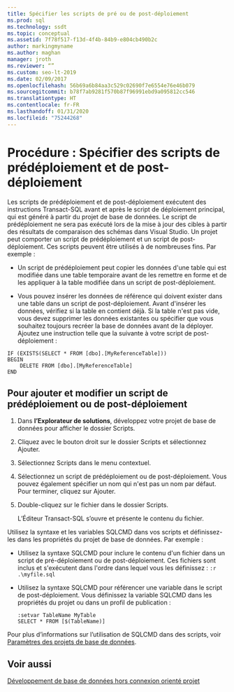 ```yaml
---
title: Spécifier les scripts de pré ou de post-déploiement
ms.prod: sql
ms.technology: ssdt
ms.topic: conceptual
ms.assetid: 7f78f517-f13d-4f4b-84b9-e804cb490b2c
author: markingmyname
ms.author: maghan
manager: jroth
ms.reviewer: “”
ms.custom: seo-lt-2019
ms.date: 02/09/2017
ms.openlocfilehash: 56b69a6b84aa3c529c02690f7e6554e76e46b079
ms.sourcegitcommit: b78f7ab9281f570b87f96991ebd9a095812cc546
ms.translationtype: HT
ms.contentlocale: fr-FR
ms.lasthandoff: 01/31/2020
ms.locfileid: "75244268"
---
```

# <a name="how-to-specify-predeployment-or-postdeployment-scripts"></a>Procédure : Spécifier des scripts de prédéploiement et de post-déploiement

Les scripts de prédéploiement et de post-déploiement exécutent des instructions Transact\-SQL avant et après le script de déploiement principal, qui est généré à partir du projet de base de données. Le script de prédéploiement ne sera pas exécuté lors de la mise à jour des cibles à partir des résultats de comparaison des schémas dans Visual Studio. Un projet peut comporter un script de prédéploiement et un script de post-déploiement. Ces scripts peuvent être utilisés à de nombreuses fins. Par exemple :  
  
-   Un script de prédéploiement peut copier les données d'une table qui est modifiée dans une table temporaire avant de les remettre en forme et de les appliquer à la table modifiée dans un script de post-déploiement.  
  
-   Vous pouvez insérer les données de référence qui doivent exister dans une table dans un script de post-déploiement. Avant d'insérer les données, vérifiez si la table en contient déjà. Si la table n'est pas vide, vous devez supprimer les données existantes ou spécifier que vous souhaitez toujours recréer la base de données avant de la déployer. Ajoutez une instruction telle que la suivante à votre script de post-déploiement :  
  
```  
IF (EXISTS(SELECT * FROM [dbo].[MyReferenceTable]))  
BEGIN  
    DELETE FROM [dbo].[MyReferenceTable]  
END  
```  

## <a name="to-add-and-modify-a-pre--or-post-deployment-script"></a>Pour ajouter et modifier un script de prédéploiement ou de post-déploiement  
  
1.  Dans **l’Explorateur de solutions**, développez votre projet de base de données pour afficher le dossier Scripts.  
  
2.  Cliquez avec le bouton droit sur le dossier Scripts et sélectionnez Ajouter.  
  
3.  Sélectionnez Scripts dans le menu contextuel.  
  
4.  Sélectionnez un script de prédéploiement ou de post-déploiement. Vous pouvez également spécifier un nom qui n'est pas un nom par défaut. Pour terminer, cliquez sur Ajouter.  
  
5.  Double-cliquez sur le fichier dans le dossier Scripts.  
  
    L’Éditeur Transact\-SQL s’ouvre et présente le contenu du fichier.  
  
Utilisez la syntaxe et les variables SQLCMD dans vos scripts et définissez-les dans les propriétés du projet de base de données. Par exemple :  
  
-   Utilisez la syntaxe SQLCMD pour inclure le contenu d'un fichier dans un script de pré-déploiement ou de post-déploiement. Ces fichiers sont inclus et s'exécutent dans l'ordre dans lequel vous les définissez : `:r .\myfile.sql`  
  
-   Utilisez la syntaxe SQLCMD pour référencer une variable dans le script de post-déploiement. Vous définissez la variable SQLCMD dans les propriétés du projet ou dans un profil de publication :  
  
    ```  
    :setvar TableName MyTable  
    SELECT * FROM [$(TableName)]  
    ```  
  
Pour plus d’informations sur l’utilisation de SQLCMD dans des scripts, voir [Paramètres des projets de base de données](../ssdt/database-project-settings.md).  
  
## <a name="see-also"></a>Voir aussi  
[Développement de base de données hors connexion orienté projet](../ssdt/project-oriented-offline-database-development.md)  
  
